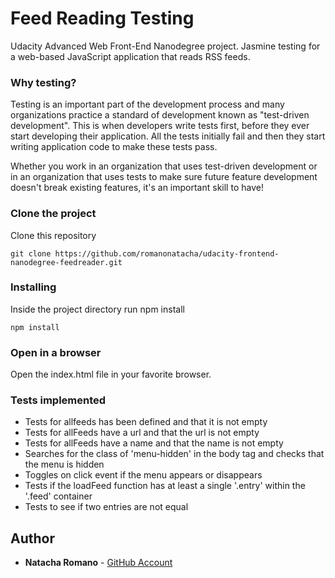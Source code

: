 # Feed Reading Testing

Udacity Advanced Web Front-End Nanodegree project.
Jasmine testing for a web-based JavaScript application that reads RSS feeds.

### Why testing?

Testing is an important part of the development process and many organizations practice a standard of development known as "test-driven development". This is when developers write tests first, before they ever start developing their application. All the tests initially fail and then they start writing application code to make these tests pass.

Whether you work in an organization that uses test-driven development or in an organization that uses tests to make sure future feature development doesn't break existing features, it's an important skill to have!

### Clone the project

Clone this repository

```
git clone https://github.com/romanonatacha/udacity-frontend-nanodegree-feedreader.git
```

### Installing

Inside the project directory run npm install

```
npm install
```

### Open in a browser

Open the index.html file in your favorite browser.

### Tests implemented

- Tests for allfeeds has been defined and that it is not empty
- Tests for allFeeds have a url and that the url is not empty
- Tests for allFeeds have a name and that the name is not empty
- Searches for the class of 'menu-hidden' in the body tag and checks that the menu is hidden
- Toggles on click event if the menu appears or disappears
- Tests if the loadFeed function has at least a single '.entry' within the '.feed' container
- Tests to see if two entries are not equal

## Author

* **Natacha Romano** - [GitHub Account](https://github.com/romanonatacha)